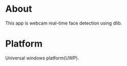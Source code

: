 # About
This app is webcam real-time face detection using dlib.

# Platform
Universal windows platform(UWP).
